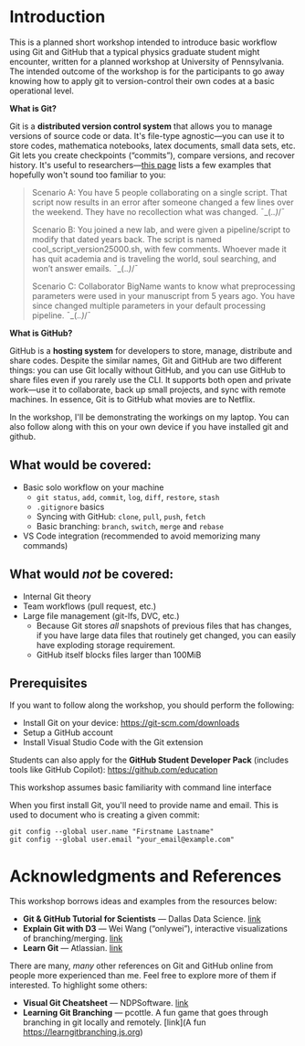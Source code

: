 # Introduction

This is a planned short workshop intended to introduce basic workflow using Git and GitHub that a typical physics graduate student might encounter, written for a planned workshop at University of Pennsylvania. The intended outcome of the workshop is for the participants to go away knowing how to apply git to version-control their own codes at a basic operational level.

**What is Git?**

Git is a **distributed version control system** that allows you to manage versions of source code or data. It's file-type agnostic—you can use it to store codes, mathematica notebooks, latex documents, small data sets, etc. Git lets you create checkpoints (“commits”), compare versions, and recover history. It's useful to researchers—[this page](https://gitbookdown.dallasdatascience.com/index.html#why-is-git-important-for-scientists) lists a few examples that hopefully won't sound too familiar to you:

>Scenario A: You have 5 people collaborating on a single script. That script now results in an error after someone changed a few lines over the weekend. They have no recollection what was changed. ¯\_(._.)_/¯
>
>Scenario B: You joined a new lab, and were given a pipeline/script to modify that dated years back. The script is named cool_script_version25000.sh, with few comments. Whoever made it has quit academia and is traveling the world, soul searching, and won’t answer emails. ¯\_(._.)_/¯
>
>Scenario C: Collaborator BigName wants to know what preprocessing parameters were used in your manuscript from 5 years ago. You have since changed multiple parameters in your default processing pipeline. ¯\_(._.)_/¯

**What is GitHub?**

GitHub is a **hosting system** for developers to store, manage, distribute and share codes. Despite the similar names, Git and GitHub are two different things: you can use Git locally without GitHub, and you can use GitHub to share files even if you rarely use the CLI. It supports both open and private work—use it to collaborate, back up small projects, and sync with remote machines. In essence, Git is to GitHub what movies are to Netflix.

In the workshop, I'll be demonstrating the workings on my laptop. You can also follow along with this on your own device if you have installed git and github.
## What would be covered:

- Basic solo workflow on your machine  
	- `git status`, `add`, `commit`, `log`, `diff`, `restore`, `stash`
	- `.gitignore` basics
	- Syncing with GitHub: `clone`, `pull`, `push`, `fetch`
 	- Basic branching: `branch`, `switch`, `merge` and `rebase`
- VS Code integration (recommended to avoid memorizing many commands)

## What would *not* be covered:

- Internal Git theory
- Team workflows (pull request, etc.)
- Large file management  (git-lfs, DVC, etc.)
	- Because Git stores *all* snapshots of previous files that has changes, if you have large data files that routinely get changed, you can easily have exploding storage requirement.
	- GitHub itself blocks files larger than 100MiB

## Prerequisites

If you want to follow along the workshop, you should perform the following:

- Install Git on your device: https://git-scm.com/downloads
- Setup a GitHub account
- Install Visual Studio Code with the Git extension

Students can also apply for the **GitHub Student Developer Pack** (includes tools like GitHub Copilot): https://github.com/education

This workshop assumes basic familiarity with command line interface


When you first install Git, you'll need to provide name and email. This is used to document who is creating a given commit:

```
git config --global user.name "Firstname Lastname" 
git config --global user.email "your_email@example.com"
```

# Acknowledgments and References

This workshop borrows ideas and examples from the resources below:

- **Git & GitHub Tutorial for Scientists** — Dallas Data Science. [link](https://gitbookdown.dallasdatascience.com/)
- **Explain Git with D3** — Wei Wang (“onlywei”), interactive visualizations of branching/merging. [link](https://onlywei.github.io/explain-git-with-d3/)
- **Learn Git** — Atlassian.  [link](https://www.atlassian.com/git/tutorials/learn-git-with-bitbucket-cloud)

There are many, _many_ other references on Git and GitHub online from people more experienced than me. Feel free to explore more of them if interested. To highlight some others:

- **Visual Git Cheatsheet** — NDPSoftware. [link](http://ndpsoftware.com/git-cheatsheet.html#loc=local_repo)
- **Learning Git Branching** — pcottle. A fun game that goes through branching in git locally and remotely. [link](A fun https://learngitbranching.js.org)
